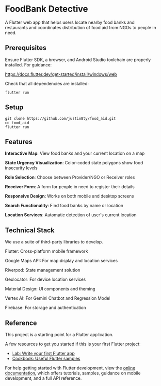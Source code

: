 # FoodBank Detective

A Flutter web app that helps users locate nearby food banks and restaurants and coordinates distribution of food aid from NGOs to people in need.

## Prerequisites

Ensure Flutter SDK, a browser, and Android Studio toolchain are properly installed. For guidance:

https://docs.flutter.dev/get-started/install/windows/web

Check that all dependencies are installed:

```
flutter run
```

## Setup

```
git clone https://github.com/justin8ty/food_aid.git
cd food_aid
flutter run
```

## Features

**Interactive Map**: View food banks and your current location on a map

**State Urgency Visualization**: Color-coded state polygons show food insecurity levels

**Role Selection**: Choose between Provider/NGO or Receiver roles

**Receiver Form**: A form for people in need to register their details

**Responsive Design**: Works on both mobile and desktop screens

**Search Functionality**: Find food banks by name or location

**Location Services**: Automatic detection of user's current location

## Technical Stack

We use a suite of third-party libraries to develop.

Flutter: Cross-platform mobile framework

Google Maps API: For map display and location services

Riverpod: State management solution

Geolocator: For device location services

Material Design: UI components and theming

Vertex AI: For Gemini Chatbot and Regression Model

Firebase: For storage and authentication

## Reference

This project is a starting point for a Flutter application.

A few resources to get you started if this is your first Flutter project:

- [Lab: Write your first Flutter app](https://docs.flutter.dev/get-started/codelab)
- [Cookbook: Useful Flutter samples](https://docs.flutter.dev/cookbook)

For help getting started with Flutter development, view the
[online documentation](https://docs.flutter.dev/), which offers tutorials,
samples, guidance on mobile development, and a full API reference.
